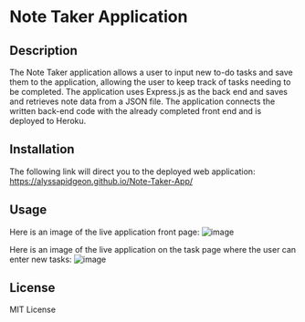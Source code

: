 # Note Taker Application

## Description

The Note Taker application allows a user to input new to-do tasks and save them to the application, allowing the user to keep track of tasks needing to be completed.
The application uses Express.js as the back end and saves and retrieves note data from a JSON file. The application connects the written back-end code with the already completed front end and is deployed to Heroku.

## Installation

The following link will direct you to the deployed web application: https://alyssapidgeon.github.io/Note-Taker-App/ 

## Usage

Here is an image of the live application front page:
![image](https://github.com/AlyssaPidgeon/Note-Taker-App/assets/133649814/dc332d9d-a0cd-4096-a798-ff9a2e97c53f)


Here is an image of the live application on the task page where the user can enter new tasks:
![image](https://github.com/AlyssaPidgeon/Note-Taker-App/assets/133649814/aa0f06dd-b699-481e-9ad1-68312ea07928)


## License

MIT License
